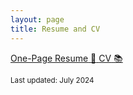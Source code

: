 ```yaml
---
layout: page
title: Resume and CV
---
```


<div class="button-container">
  <a href="/CV_Miti_gen.pdf" class="button">
    <span class="button-text">One-Page Resume</span>
    <span class="button-icon">📄</span>
  </a>
  
  <a href="/path-to-your-cv.pdf" class="button">
    <span class="button-text"> CV</span>
    <span class="button-icon">📚</span>
  </a>
</div>


<small>Last updated: July 2024 </small>
